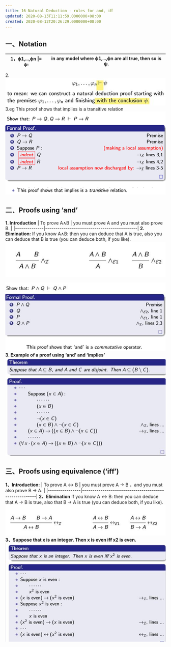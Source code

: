 ```yaml
---
title: 16-Natural Deduction - rules for and, iﬀ
updated: 2020-08-13T11:11:59.0000000+08:00
created: 2020-08-12T20:26:29.0000000+08:00
---
```


## 一、Notation
| 1，ϕ1,...,ϕn \|= ψ: | in any model where **ϕ1,...,ϕn are all true, then so is ψ.** |
|---------------------|--------------------------------------------------------------|
2\.
![image1](../../assets/a84781a473c94a6797c70c81b0e3da52.jpg)
3.eg
This proof shows that implies is a transitive relation
![image2](../../assets/0da89696365a452b9e70e862e0ab2766.png)
## 二．Proofs using ‘and’
**1. Introduction**
| To prove A∧B | you must prove A and you must also prove B. |
|--------------|---------------------------------------------|
**2. Elimination:**
If you know A∧B: then you can deduce that A is true, also you can deduce that B is true (you can deduce both, if you like).
![image3](../../assets/1a9efdcec5bb4e7e9a99317feb886665.jpg)

![image4](../../assets/ab3b6b0f5fa64f78a7a825da1c1a0cec.jpg)
**3. Example of a proof using ‘and’ and ‘implies’**
![image5](../../assets/2249e86bcd9a49f785b19e6537f016c2.jpg)
## 三、Proofs using equivalence (‘iﬀ’)
**1、Introduction:**
| To prove A ↔ B | you must prove A → B ，and you must also prove B → A. |
|----------------|-------------------------------------------------------|
**2、Elimination**
If you know A ↔ B: then you can deduce
that A → B is true, also that B → A is true
(you can deduce both, if you like).
![image6](../../assets/2773d205d93a42579f9e20abbd06e77f.jpg)
**3、Suppose that x is an integer. Then x is even iﬀ x2 is even.**
![image7](../../assets/637b76ffe49741e1ba88d7f8a7b2a931.jpg)
